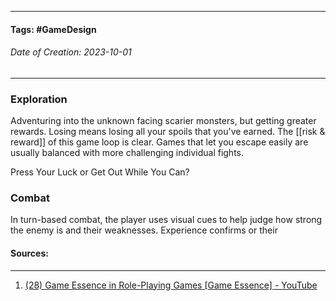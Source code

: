 __________________________________________________________________________
#### **Tags:** #GameDesign 
###### *Date of Creation: 2023-10-01*
__________________________________________________________________________
### Exploration
Adventuring into the unknown facing scarier monsters, but getting greater rewards. Losing means losing all your spoils that you've earned. The [[risk & reward]] of this game loop is clear. Games that let you escape easily are usually balanced with more challenging individual fights.

Press Your Luck or Get Out While You Can?
### Combat
In turn-based combat, the player uses visual cues to help judge how strong the enemy is and their weaknesses. Experience confirms or  their 
#### Sources:
__________________________________________________________________________
1. [(28) Game Essence in Role-Playing Games [Game Essence] - YouTube](https://www.youtube.com/watch?v=BFGkFHb2lBw&list=PLgKCjZ2WsVLSllvUzbkHIQurVIJdhAQ4m&index=15&ab_channel=MasahiroSakuraionCreatingGames)